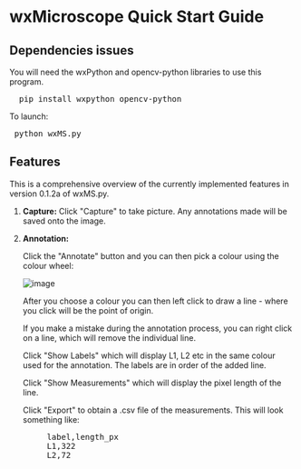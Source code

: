 # wxMicroscope Quick Start Guide

## Dependencies issues

You will need the wxPython and opencv-python libraries to use this program.

<pre>  pip install wxpython opencv-python </pre>

To launch:

<pre> python wxMS.py </pre>

## Features

This is a comprehensive overview of the currently implemented features in version 0.1.2a of wxMS.py.

1. <b>Capture:</b>
    Click "Capture" to take picture. Any annotations made will be saved onto the image.

2. <b>Annotation:</b>

    Click the "Annotate" button and you can then pick a colour using the colour wheel:
   
   ![image](https://github.com/user-attachments/assets/f0008e33-5dad-4438-9a6a-2621c71d640b)

   After you choose a colour you can then left click to draw a line - where you click will be the point of origin.

   If you make a mistake during the annotation process, you can right click on a line, which will remove the individual line.

   Click "Show Labels" which will display L1, L2 etc in the same colour used for the annotation. The labels are in order of the added line.

   Click "Show Measurements" which will display the pixel length of the line.

   Click "Export" to obtain a .csv file of the measurements. This will look something like:

   <pre>
        label,length_px
        L1,322
        L2,72  
   </pre>

   
   
